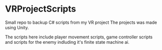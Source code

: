 # VRProjectScripts
 Small repo to backup C# scripts from my VR project
 The projects was made using Unity.
 
 The scripts here include player movement scripts, game controller scripts and scripts for the enemy indluding it's finite state machine ai.

